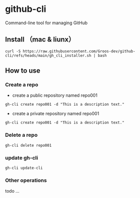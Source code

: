 # github-cli

Command-line tool for managing GitHub

## Install （mac & liunx）

```shell
curl -S https://raw.githubusercontent.com/Groos-dev/github-cli/refs/heads/main/gh_cli_installer.sh | bash
```

## How to use

### Create a repo

- create a public repository named repo001

```shell
gh-cli create repo001 -d "This is a description text." 
```

- create a private repository named repo001

```shell
gh-cli create repo001 -d "This is a description text." 
```

### Delete a repo

```shell
gh-cli delete repo001 
```

### update gh-cli

```shell
gh-cli update-cli
```

### Other operations

todo ...
